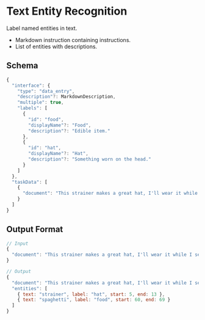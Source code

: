 # Text Entity Recognition

Label named entities in text.

* Markdown instruction containing instructions.
* List of entities with descriptions.

## Schema

```javascript
{
  "interface": {
    "type": "data_entry",
    "description"?: MarkdownDescription,
    "multiple": true,
    "labels": [
      {
        "id": "food",
        "displayName"?: "Food",
        "description"?: "Edible item."
      },
      {
        "id": "hat",
        "displayName"?: "Hat",
        "description"?: "Something worn on the head."
      }
    ]
  },
  "taskData": [
    {
      "document": "This strainer makes a great hat, I'll wear it while I serve spaghetti!"
    }
  ]
}
```

## Output Format

```javascript
// Input
{
  "document": "This strainer makes a great hat, I'll wear it while I serve spaghetti!"
}

// Output
{
  "document": "This strainer makes a great hat, I'll wear it while I serve spaghetti!",
  "entities": [
    { text: "strainer", label: "hat", start: 5, end: 13 },
    { text: "spaghetti", label: "food", start: 60, end: 69 }
  ]
}
```
